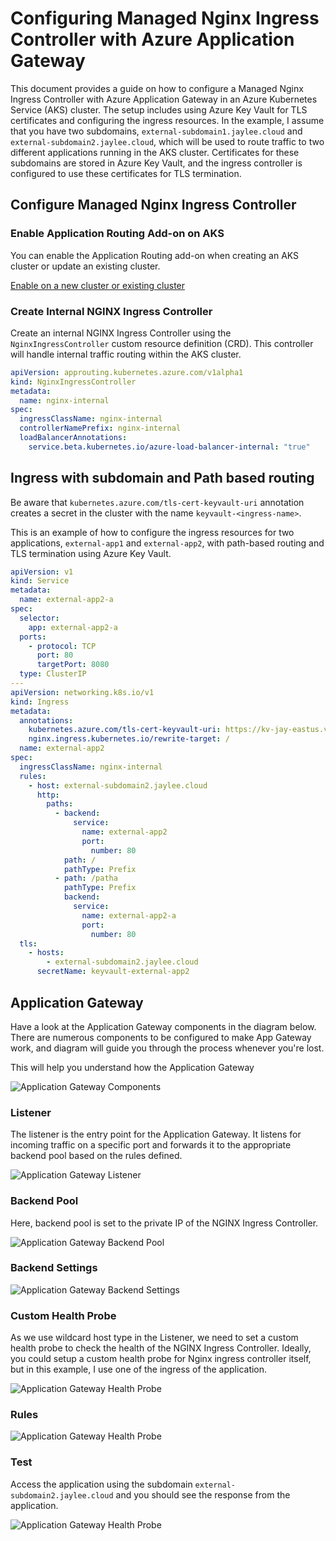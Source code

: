 # Configuring Managed Nginx Ingress Controller with Azure Application Gateway

This document provides a guide on how to configure a Managed Nginx Ingress Controller with Azure Application Gateway in an Azure Kubernetes Service (AKS) cluster. The setup includes using Azure Key Vault for TLS certificates and configuring the ingress resources.
In the example, I assume that you have two subdomains, `external-subdomain1.jaylee.cloud` and `external-subdomain2.jaylee.cloud`, which will be used to route traffic to two different applications running in the AKS cluster. Certificates for these subdomains are stored in Azure Key Vault, and the ingress controller is configured to use these certificates for TLS termination.

## Configure Managed Nginx Ingress Controller

### Enable Application Routing Add-on on AKS

You can enable the Application Routing add-on when creating an AKS cluster or update an existing cluster.

[Enable on a new cluster or existing cluster](https://learn.microsoft.com/en-us/azure/aks/app-routing#enable-application-routing-using-azure-cli)

### Create Internal NGINX Ingress Controller

Create an internal NGINX Ingress Controller using the `NginxIngressController` custom resource definition (CRD). This controller will handle internal traffic routing within the AKS cluster.

```yaml
apiVersion: approuting.kubernetes.azure.com/v1alpha1
kind: NginxIngressController
metadata:
  name: nginx-internal
spec:
  ingressClassName: nginx-internal
  controllerNamePrefix: nginx-internal
  loadBalancerAnnotations:
    service.beta.kubernetes.io/azure-load-balancer-internal: "true"
```

## Ingress with subdomain and Path based routing

Be aware that `kubernetes.azure.com/tls-cert-keyvault-uri` annotation creates a secret in the cluster with the name `keyvault-<ingress-name>`.

This is an example of how to configure the ingress resources for two applications, `external-app1` and `external-app2`, with path-based routing and TLS termination using Azure Key Vault.

```yaml
apiVersion: v1
kind: Service
metadata:
  name: external-app2-a
spec:
  selector:
    app: external-app2-a
  ports:
    - protocol: TCP
      port: 80
      targetPort: 8080
  type: ClusterIP
---
apiVersion: networking.k8s.io/v1
kind: Ingress
metadata:
  annotations:
    kubernetes.azure.com/tls-cert-keyvault-uri: https://kv-jay-eastus.vault.azure.net/certificates/aks-ingress-jaylee-cloud-cert
    nginx.ingress.kubernetes.io/rewrite-target: /
  name: external-app2
spec:
  ingressClassName: nginx-internal
  rules:
    - host: external-subdomain2.jaylee.cloud
      http:
        paths:
          - backend:
              service:
                name: external-app2
                port:
                  number: 80
            path: /
            pathType: Prefix
          - path: /patha
            pathType: Prefix
            backend:
              service:
                name: external-app2-a
                port:
                  number: 80
  tls:
    - hosts:
        - external-subdomain2.jaylee.cloud
      secretName: keyvault-external-app2

```

## Application Gateway 

Have a look at the Application Gateway components in the diagram below. There are numerous components to be configured to make App Gateway work, and diagram will guide you through the process whenever you're lost. 

This will help you understand how the Application Gateway 

![Application Gateway Components](img/appgw_components.png)

### Listener

The listener is the entry point for the Application Gateway. It listens for incoming traffic on a specific port and forwards it to the appropriate backend pool based on the rules defined.

![Application Gateway Listener](img/listener.png)

### Backend Pool

Here, backend pool is set to the private IP of the NGINX Ingress Controller. 

![Application Gateway Backend Pool](img/backendpools.png)

### Backend Settings

![Application Gateway Backend Settings](img/backendsetting.png)

### Custom Health Probe

As we use wildcard host type in the Listener, we need to set a custom health probe to check the health of the NGINX Ingress Controller.
Ideally, you could setup a custom health probe for Nginx ingress controller itself, but in this example, I use one of the ingress of the application. 

![Application Gateway Health Probe](img/healthprobe.png)

### Rules

![Application Gateway Health Probe](img/rules.png)

### Test

Access the application using the subdomain `external-subdomain2.jaylee.cloud` and you should see the response from the application.

![Application Gateway Health Probe](img/test.png)